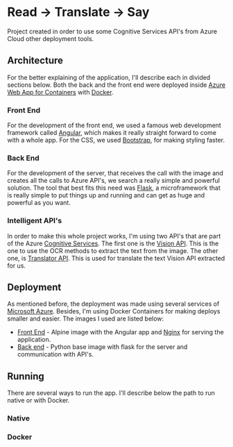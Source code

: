 # Read -> Translate -> Say

Project created in order to use some Cognitive Services API's from Azure Cloud other deployment tools.

## Architecture

For the better explaining of the application, I'll describe each in divided sections below. Both the back and the front end
were deployed inside [Azure Web App for Containers](https://azure.microsoft.com/en-us/services/app-service/containers/) with [Docker](https://www.docker.com/).

### Front End

For the development of the front end, we used a famous web development framework called [Angular](https://angular.io/), which
makes it really straight forward to come with a whole app. For the CSS, we used [Bootstrap](https://getbootstrap.com), for making
styling faster.

### Back End

For the development of the server, that receives the call with the image and creates all the calls to Azure API's, we search a really
simple and powerful solution. The tool that best fits this need was [Flask](http://flask.pocoo.org/), a microframework that is really simple
to put things up and running and can get as huge and powerful as you want.

### Intelligent API's

In order to make this whole project works, I'm using two API's that are part of the Azure [Cognitive Services](https://azure.microsoft.com/en-us/services/cognitive-services/).
The first one is the [Vision API](https://azure.microsoft.com/pt-br/services/cognitive-services/computer-vision/#text). This is the one to use the OCR methods to extract the text
from the image. The other one, is [Translator API](https://docs.microsoft.com/en-us/azure/cognitive-services/translator/). This is used for translate the text Vision API extracted for us.

## Deployment

As mentioned before, the deployment was made using several services of [Microsoft Azure](https://azure.microsoft.com/en-us/). Besides, I'm using Docker Containers for making deploys smaller
and easier. The images I used are listed below:

- [Front End](https://hub.docker.com/r/guilhermeslucas/nginx-angular/) - Alpine image with the Angular app and  [Nginx](https://www.nginx.com/) for serving the application.
- [Back end](https://hub.docker.com/r/guilhermeslucas/rts-backend/) - Python base image with flask for the server and communication with API's.

## Running

There are several ways to run the app. I'll describe below the path to run native or with Docker.

### Native

### Docker